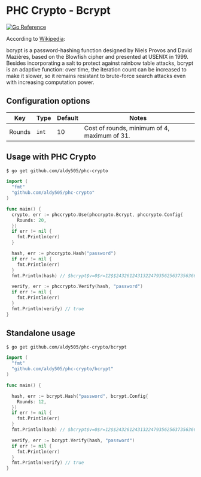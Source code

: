 # PHC Crypto - Bcrypt

[![Go Reference](https://pkg.go.dev/badge/github.com/aldy505/phc-crypto.svg)](https://pkg.go.dev/github.com/aldy505/phc-crypto/bcrypt)

According to [Wikipedia](https://en.wikipedia.org/wiki/Bcrypt):

bcrypt is a password-hashing function designed by Niels Provos and David Mazières, based on the Blowfish cipher and presented at USENIX in 1999. Besides incorporating a salt to protect against rainbow table attacks, bcrypt is an adaptive function: over time, the iteration count can be increased to make it slower, so it remains resistant to brute-force search attacks even with increasing computation power. 

## Configuration options

| Key | Type | Default | Notes
|---|---|---|---|
| Rounds | `int` | 10 | Cost of rounds, minimum of 4, maximum of 31. |


## Usage with PHC Crypto

```bash
$ go get github.com/aldy505/phc-crypto
```

```go
import (
  "fmt"
  "github.com/aldy505/phc-crypto"
)

func main() {
  crypto, err := phccrypto.Use(phccrypto.Bcrypt, phccrypto.Config{
    Rounds: 20,
  })
  if err != nil {
    fmt.Println(err)
  }

  hash, err := phccrypto.Hash("password")
  if err != nil {
    fmt.Println(err)
  }
  fmt.Println(hash) // $bcrypt$v=0$r=12$$2432612431322479356256373563666e503557...

  verify, err := phccrypto.Verify(hash, "password")
  if err != nil {
    fmt.Println(err)
  }
  fmt.Println(verify) // true
}
```

## Standalone usage

```bash
$ go get github.com/aldy505/phc-crypto/bcrypt
```

```go
import (
  "fmt"
  "github.com/aldy505/phc-crypto/bcrypt"
)

func main() {

  hash, err := bcrypt.Hash("password", bcrypt.Config{
    Rounds: 12,
  })
  if err != nil {
    fmt.Println(err)
  }
  fmt.Println(hash) // $bcrypt$v=0$r=12$$2432612431322479356256373563666e503557...

  verify, err := bcrypt.Verify(hash, "password")
  if err != nil {
    fmt.Println(err)
  }
  fmt.Println(verify) // true
}
```